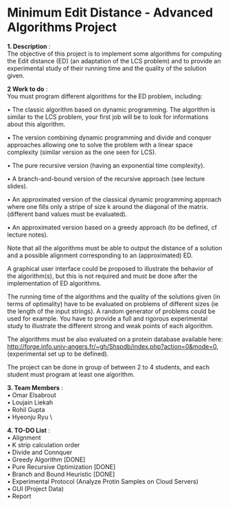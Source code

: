 # Minimum Edit Distance - Advanced Algorithms Project
**1. Description** : \
The objective of this project is to implement some algorithms for computing the Edit distance (ED) 
(an adaptation of the LCS problem) and to provide an experimental study of their running time and 
the quality of the solution given.

**2 Work to do** : \
You must program different algorithms for the ED problem, including: 

• The classic algorithm based on dynamic programming. The algorithm is similar to the LCS problem, your
first job will be to look for informations about this algorithm.

• The version combining dynamic programming and divide and conquer approaches allowing one to solve
the problem with a linear space complexity (similar version as the one seen for LCS).

• The pure recursive version (having an exponential time complexity).

• A branch-and-bound version of the recursive approach (see lecture slides).

• An approximated version of the classical dynamic programming approach where one fills only a stripe of
size k around the diagonal of the matrix. (different band values must be evaluated).

• An approximated version based on a greedy approach (to be defined, cf lecture notes).

Note that all the algorithms must be able to output the distance of a solution and a possible alignment corresponding to an (approximated) ED.

A graphical user interface could be proposed to illustrate the behavior of the algorithm(s), but this is not
required and must be done after the implementation of ED algorithms.

The running time of the algorithms and the quality of the solutions given (in terms of optimality) have to
be evaluated on problems of different sizes (ie the length of the input strings). A random generator of problems
could be used for example. You have to provide a full and rigorous experimental study to illustrate the different
strong and weak points of each algorithm.

The algorithms must be also evaluated on a protein database available here:
http://forge.info.univ-angers.fr/~gh/Shspdb/index.php?action=0&mode=0, (experimental set up to be
defined).

The project can be done in group of between 2 to 4 students, and each student must program at least one
algorithm.

**3. Team Members** : \
• Omar Elsabrout \
• Loujain Liekah \
• Rohil Gupta \
• Hyeonju Ryu  \

**4. TO-DO List** :\
• Alignment  \
• K strip calculation order \
• Divide and Connquer \
• Greedy Algorithm [DONE] \
• Pure Recursive Optimization [DONE] \
• Branch and Bound Heuristic [DONE] \
• Experimental Protocol (Analyze Protin Samples on Cloud Servers) \
• GUI (Project Data) \
• Report
